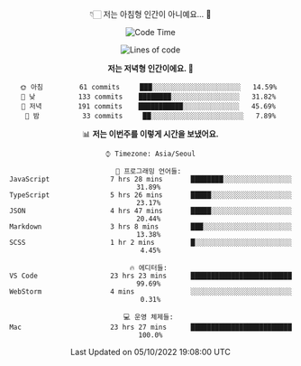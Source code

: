 <div align='center'>
 
👇🏻 저는 아침형 인간이 아니예요... 🙊
 
<!--START_SECTION:waka-->
![Code Time](http://img.shields.io/badge/Code%20Time-1%2C934%20hrs%2012%20mins-blue)

![Lines of code](https://img.shields.io/badge/%EC%A0%80%EB%8A%94%20%EC%97%AC%ED%83%9C%EA%B9%8C%EC%A7%80%20-299%20Thousand%20%EC%A4%84%EC%9D%98%20%EC%BD%94%EB%93%9C%EB%A5%BC%20%EC%9E%91%EC%84%B1%ED%96%88%EC%96%B4%EC%9A%94.-blue)

**저는 저녁형 인간이에요. 🦉** 

```text
🌞 아침         61 commits     ███░░░░░░░░░░░░░░░░░░░░░░   14.59% 
🌆 낮　         133 commits    ████████░░░░░░░░░░░░░░░░░   31.82% 
🌃 저녁         191 commits    ███████████░░░░░░░░░░░░░░   45.69% 
🌙 밤　         33 commits     ██░░░░░░░░░░░░░░░░░░░░░░░   7.89%

```


📊 **저는 이번주를 이렇게 시간을 보냈어요.** 

```text
⌚︎ Timezone: Asia/Seoul

💬 프로그래밍 언어들: 
JavaScript               7 hrs 28 mins       ████████░░░░░░░░░░░░░░░░░   31.89% 
TypeScript               5 hrs 26 mins       █████░░░░░░░░░░░░░░░░░░░░   23.17% 
JSON                     4 hrs 47 mins       █████░░░░░░░░░░░░░░░░░░░░   20.44% 
Markdown                 3 hrs 8 mins        ███░░░░░░░░░░░░░░░░░░░░░░   13.38% 
SCSS                     1 hr 2 mins         █░░░░░░░░░░░░░░░░░░░░░░░░   4.45%

🔥 에디터들: 
VS Code                  23 hrs 23 mins      █████████████████████████   99.69% 
WebStorm                 4 mins              ░░░░░░░░░░░░░░░░░░░░░░░░░   0.31%

💻 운영 체제들: 
Mac                      23 hrs 27 mins      █████████████████████████   100.0%

```


 Last Updated on 05/10/2022 19:08:00 UTC
<!--END_SECTION:waka-->
 </div>
<!---
Emewjin/Emewjin is a ✨ special ✨ repository because its `README.md` (this file) appears on your GitHub profile.
You can click the Preview link to take a look at your changes.
--->
